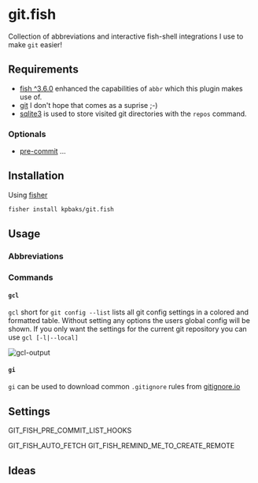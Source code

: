 # git.fish

Collection of abbreviations and interactive fish-shell integrations I use to make `git` easier!

## Requirements

- [fish ^3.6.0](https://github.com/fish-shell/fish-shell/releases/tag/3.6.0) enhanced the capabilities of `abbr` which this plugin makes use of.
- [git](https://git-scm.com/) I don't hope that comes as a suprise ;-)
- [sqlite3](https://www.sqlite.org/index.html) is used to store visited git directories with the `repos` command.

### Optionals

- [pre-commit](https://pre-commit.com/) ...

## Installation

Using [fisher](https://github.com/jorgebucaran/fisher)

```sh
fisher install kpbaks/git.fish
```

## Usage

### Abbreviations

### Commands

#### `gcl`

`gcl` short for `git config --list` lists all git config settings in a colored and formatted table. Without setting any options the users global config will be shown. If you only want the settings for the current git repository you can use `gcl [-l|--local]`

![gcl-output](https://github.com/kpbaks/git.fish/assets/57013304/7d466f54-b6a7-4ddd-9fa1-8d19ed91d1f8)


#### `gi`

`gi` can be used to download common `.gitignore` rules from [gitignore.io](https://www.toptal.com/developers/gitignore/)

## Settings

GIT_FISH_PRE_COMMIT_LIST_HOOKS

GIT_FISH_AUTO_FETCH
GIT_FISH_REMIND_ME_TO_CREATE_REMOTE

## Ideas
